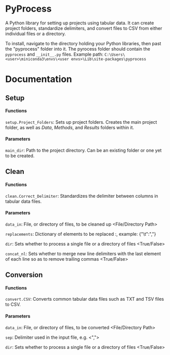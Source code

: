 # PyProcess
A Python library for setting up projects using tabular data. It can create project folders, standardize delimiters, and convert files to CSV from either individual files or a directory.

To install, navigate to the directory holding your Python libraries, then past the "pyprocess" folder into it. The pyrocess folder should contain the `pyprocess` and `__init__.py` files.
Example path: `C:\Users\<user>\miniconda3\envs\<user envs>\Lib\site-packages\pyprocess`

# Documentation
## Setup
#### Functions
`setup.Project_Folders`: Sets up project folders. Creates the main project folder, as well as *Data*, *Methods*, and *Results* folders within it.
#### Parameters
`main_dir`: Path to the project directory. Can be an existing folder or one yet to be created.

## **Clean**
#### Functions
`clean.Correct_Delimiter`: Standardizes the delimiter between columns in tabular data files.
#### Parameters
`data_in`: File, or directory of files, to be cleaned up <File/Directory Path>

`replacements`: Dictionary of elements to be replaced <to be replaced>:<replacment>, example: {"\t":","}
  
`dir`: Sets whether to process a single file or a directory of files <True/False>
  
`concat_nl`: Sets whether to merge new line delimiters with the last element of each line so as to remove trailing commas <True/False>

## Conversion
#### Functions
`convert.CSV`: Converts common tabular data files such as TXT and TSV files to CSV.
#### Parameters
`data_in`: File, or directory of files, to be converted <File/Directory Path>
  
`sep`: Delimiter used in the input file, e.g. <",">
  
`dir`: Sets whether to process a single file or a directory of files <True/False>
